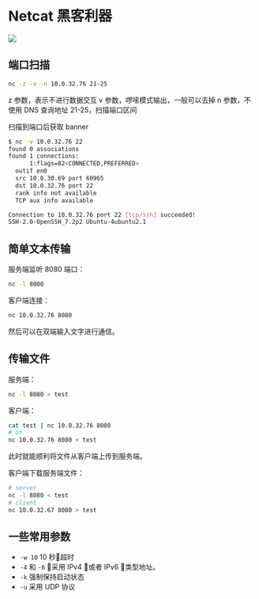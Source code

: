 # Netcat 黑客利器

![](http://7xi9q1.com1.z0.glb.clouddn.com/Screen%20Shot%202017-07-06%20at%204.13.31%20PM.png)

## 端口扫描

```bash
nc -z -v -n 10.0.32.76 21-25
```

z 参数，表示不进行数据交互
v 参数，啰嗦模式输出，一般可以去掉
n 参数，不使用 DNS 查询地址
21-25，扫描端口区间

扫描到端口后获取 banner

```bash
$ nc -v 10.0.32.76 22
found 0 associations
found 1 connections:
      1:flags=82<CONNECTED,PREFERRED>
  outif en0
  src 10.0.30.69 port 60965
  dst 10.0.32.76 port 22
  rank info not available
  TCP aux info available

Connection to 10.0.32.76 port 22 [tcp/ssh] succeeded!
SSH-2.0-OpenSSH_7.2p2 Ubuntu-4ubuntu2.1
```

## 简单文本传输

服务端监听 8080 端口：

```bash
nc -l 8080
```

客户端连接：

```bash
nc 10.0.32.76 8080
```

然后可以在双端输入文字进行通信。

## 传输文件

服务端：

```bash
nc -l 8080 > test
```

客户端：

```bash
cat test | nc 10.0.32.76 8080
# or
nc 10.0.32.76 8080 < test
```

此时就能顺利将文件从客户端上传到服务端。

客户端下载服务端文件：

```bash
# server
nc -l 8080 < test
# client
nc 10.0.32.67 8080 > test
```

## 一些常用参数

- `-w 10` 10 秒超时
- `-4` 和 `-6` 采用 IPv4 或者 IPv6 类型地址。
- `-k` 强制保持启动状态
- `-u` 采用 UDP 协议
